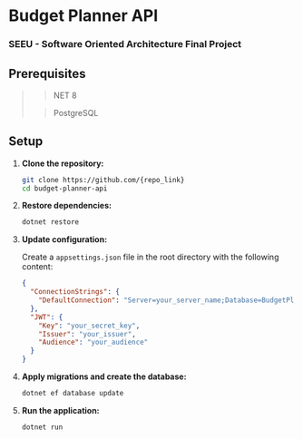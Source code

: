 ﻿# Budget Planner API

### SEEU - Software Oriented Architecture Final Project

## Prerequisites

>>NET 8
> 
>>PostgreSQL

## Setup

1. **Clone the repository:**

    ```bash
    git clone https://github.com/{repo_link}
    cd budget-planner-api
    ```

2. **Restore dependencies:**

    ```bash
    dotnet restore
    ```

3. **Update configuration:**

   Create a `appsettings.json` file in the root directory with the following content:

    ```json
    {
      "ConnectionStrings": {
        "DefaultConnection": "Server=your_server_name;Database=BudgetPlannerDb;User Id=your_user_id;Password=your_password;"
      },
      "JWT": {
        "Key": "your_secret_key",
        "Issuer": "your_issuer",
        "Audience": "your_audience"
      }
    }
    ```

4. **Apply migrations and create the database:**

    ```bash
    dotnet ef database update
    ```

5. **Run the application:**

    ```bash
    dotnet run
    ```

